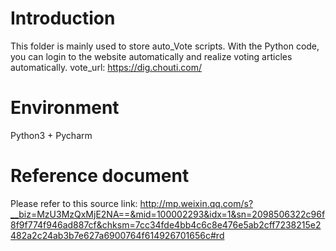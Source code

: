 # Introduction
This folder is mainly used to store auto_Vote scripts. With the Python code, you can login to the website automatically and realize voting articles automatically.
vote_url: https://dig.chouti.com/

# Environment
Python3 + Pycharm

# Reference document
Please refer to this source link: 
http://mp.weixin.qq.com/s?__biz=MzU3MzQxMjE2NA==&mid=100002293&idx=1&sn=2098506322c96f8f9f774f946ad887cf&chksm=7cc34fde4bb4c6c8e476e5ab2cff7238215e2482a2c24ab3b7e627a6900764f614926701656c#rd

